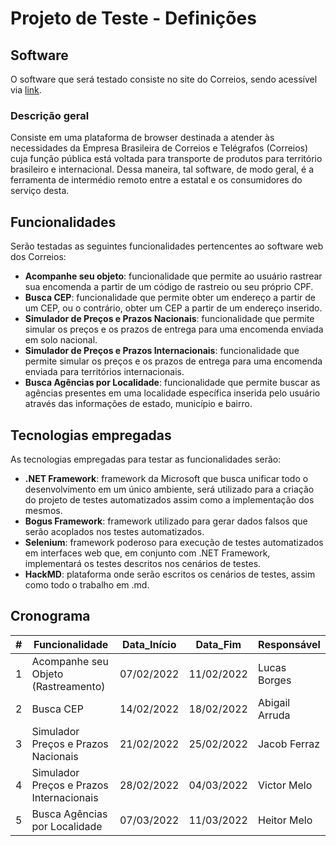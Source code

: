# Projeto de Teste - Definições

## Software

O software que será testado consiste no site do Correios, sendo acessível via [link](https://www.correios.com.br/).

### Descrição geral

Consiste em uma plataforma de browser destinada a atender às necessidades da Empresa Brasileira de Correios e Telégrafos (Correios) cuja função pública está voltada para transporte de produtos para território brasileiro e internacional. Dessa maneira, tal software, de modo geral, é a ferramenta de intermédio remoto entre a estatal e os consumidores do serviço desta.

## Funcionalidades

Serão testadas as seguintes funcionalidades pertencentes ao software web dos Correios: 

- **Acompanhe seu objeto**: funcionalidade que permite ao usuário rastrear sua encomenda a partir de um código de rastreio ou seu próprio CPF.
- **Busca CEP**: funcionalidade que permite obter um endereço a partir de um CEP, ou o contrário, obter um CEP a partir de um endereço inserido.
- **Simulador de Preços e Prazos Nacionais**: funcionalidade que permite simular os preços e os prazos de entrega para uma encomenda enviada em solo nacional.
- **Simulador de Preços e Prazos Internacionais**: funcionalidade que permite simular os preços e os prazos de entrega para uma encomenda enviada para territórios internacionais.
- **Busca Agências por Localidade**: funcionalidade que permite buscar as agências presentes em uma localidade específica inserida pelo usuário através das informações de estado, município e bairro.

## Tecnologias empregadas

As tecnologias empregadas para testar as funcionalidades serão:

- **.NET Framework**: framework da Microsoft que busca unificar todo o desenvolvimento em um único ambiente, será utilizado para a criação do projeto de testes automatizados assim como a implementação dos mesmos.
- **Bogus Framework**: framework utilizado para gerar dados falsos que serão acoplados nos testes automatizados.
- **Selenium**: framework poderoso para execução de testes automatizados em interfaces web que, em conjunto com .NET Framework, implementará os testes descritos nos cenários de testes.
- **HackMD**: plataforma onde serão escritos os cenários de testes, assim como todo o trabalho em .md.

## Cronograma

| # | Funcionalidade                           | Data_Início | Data_Fim   | Responsável    |
| - | ---------------------------------------- | ----------- | ---------- | -------------- |
| 1 | Acompanhe seu Objeto (Rastreamento)      | 07/02/2022  | 11/02/2022 | Lucas Borges   |
| 2 | Busca CEP                                | 14/02/2022  | 18/02/2022 | Abigail Arruda |
| 3 | Simulador Preços e Prazos Nacionais      | 21/02/2022  | 25/02/2022 | Jacob Ferraz   |
| 4 | Simulador Preços e Prazos Internacionais | 28/02/2022  | 04/03/2022 | Victor Melo    |
| 5 | Busca Agências por Localidade            | 07/03/2022  | 11/03/2022 | Heitor Melo    |